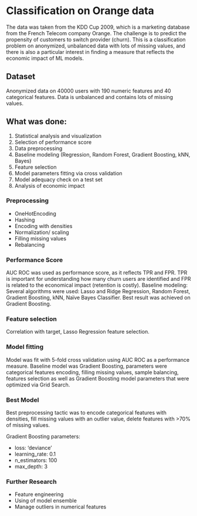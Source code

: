 # Classification on Orange data

The data was taken from the KDD Cup 2009, which is a marketing database from the French Telecom company Orange. The challenge is to predict the propensity of customers to switch provider (churn). This is a classification problem on anonymized, unbalanced data with lots of missing values, and there is also a particular interest in finding a measure that reflects the economic impact of ML models.    

## Dataset
Anonymized data on 40000 users with 190 numeric features and 40 categorical features. Data is unbalanced and contains lots of missing values. 
## What was done:
1.	Statistical analysis and visualization
2.	Selection of performance score  
3.	Data preprocessing
4.	Baseline modeling (Regression, Random Forest, Gradient Boosting, kNN, Bayes) 
5.	Feature selection 
6.	Model parameters fitting via cross validation 
7.	Model adequacy check on a test set
8.	Analysis of economic impact
### Preprocessing
*	OneHotEncoding
*	Hashing
*	Encoding with densities
*	Normalization/ scaling
*	Filling missing values
*	Rebalancing
### Performance Score
AUC ROC was used as performance score, as it reflects TPR and FPR. TPR is important for understanding how many churn users are identified and FPR is related to the economical impact (retention is costly).
Baseline modeling:
Several algorithms were used: Lasso and Ridge Regression, Random Forest, Gradient Boosting, kNN, Naïve Bayes Classifier. Best result was achieved on Gradient Boosting.

### Feature selection
Correlation with target, Lasso Regression feature selection.
### Model fitting 
Model was fit with 5-fold cross validation using AUC ROC as a performance measure. Baseline model was Gradient Boosting, parameters were categorical features encoding, filling missing values, sample balancing, features selection as well as Gradient Boosting model parameters that were optimized via Grid Search. 
### Best Model
Best preprocessing tactic was to encode categorical features with densities, fill missing values with an outlier value, delete features with >70% of missing values.

Gradient Boosting parameters:
*	loss: ‘deviance’
*	learning_rate: 0.1
*	n_estimators: 100
*	max_depth: 3
### Further Research
*	Feature engineering 
*	Using of model ensemble
*	Manage outliers in numerical features
